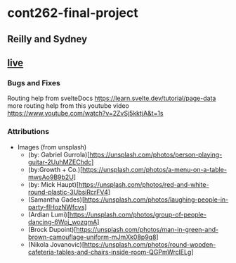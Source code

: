 # cont262-final-project
## Reilly and Sydney
## [live]()

### Bugs and Fixes

Routing help from svelteDocs https://learn.svelte.dev/tutorial/page-data
more routing help from this youtube video https://www.youtube.com/watch?v=2ZvSj5kktjA&t=1s
### Attributions
- Images (from unsplash)
    - (by: Gabriel Gurrola)[https://unsplash.com/photos/person-playing-guitar-2UuhMZEChdc]
    - (by:Growth + Co.)[https://unsplash.com/photos/a-menu-on-a-table-mwsAo9B9b2U]
    - (by: Mick Haupt)[https://unsplash.com/photos/red-and-white-round-plastic-3UbsiRcrFV4]
    - (Samantha Gades)[https://unsplash.com/photos/laughing-people-in-party-fIHozNWfcvs]
    - (Ardian Lumi)[https://unsplash.com/photos/group-of-people-dancing-6Woj_wozqmA]
    - (Brock Dupoint)[https://unsplash.com/photos/man-in-green-and-brown-camouflage-uniform-mJmXk08p9q8]
    - (Nikola Jovanovic)[https://unsplash.com/photos/round-wooden-cafeteria-tables-and-chairs-inside-room-QGPmWrclELg]